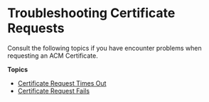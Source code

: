 # Troubleshooting Certificate Requests<a name="troubleshooting-cert-requests"></a>

Consult the following topics if you have encounter problems when requesting an ACM Certificate\.

**Topics**
+ [Certificate Request Times Out](troubleshooting-timed-out.md)
+ [Certificate Request Fails](troubleshooting-failed.md)